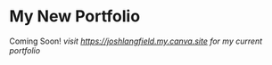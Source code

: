 # My New Portfolio
Coming Soon!
*visit https://joshlangfield.my.canva.site for my current portfolio*
